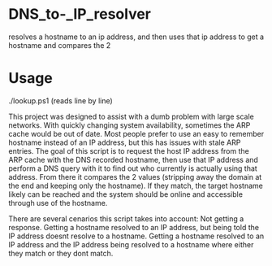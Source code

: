 # DNS_to-_IP_resolver
resolves a hostname to an ip address, and then uses that ip address to get a hostname and compares the 2

# Usage
./lookup.ps1 <list of names>
(reads line by line)
  
This project was designed to assist with a dumb problem with large scale networks. With quickly changing system availability, sometimes the ARP cache would be out of date. Most people prefer to use an easy to remember hostname instead of an IP address, but this has issues with stale ARP entries. The goal of this script is to request the host IP address from the ARP cache with the DNS recorded hostname, then use that IP address and perform a DNS query with it to find out who currently is actually using that address. From there it compares the 2 values (stripping away the domain at the end and keeping only the hostname).  If they match, the target hostname likely can be reached and the system should be online and accessible through use of the hostname.

There are several cenarios this script takes into account:
  Not getting a response.
  Getting a hostname resolved to an IP address, but being told the IP address doesnt resolve to a hostname.
  Getting a hostname resolved to an IP address and the IP address being resolved to a hostname where either they match or they dont match.
